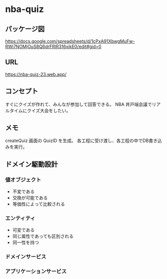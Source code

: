 # nba-quiz

## パッケージ図
https://docs.google.com/spreadsheets/d/1cPxA91XbwgMuFw-RWi7NOMjOuS8Q6drFRlR316xikE0/edit#gid=0

## URL
https://nba-quiz-23.web.app/


## コンセプト

すぐにクイズが作れて、みんなが参加して回答できる。
NBA 井戸端会議でリアルタイムにクイズ大会をしたい。

## メモ
createQuiz 画面の QuizID を生成。
各工程に受け渡し、各工程の中でDB書き込みを実行。


## ドメイン駆動設計

### 値オブジェクト
- 不変である
- 交換が可能である
- 等価性によって比較される

### エンティティ
- 可変である
- 同じ属性であっても区別される
- 同一性を持つ


### ドメインサービス

### アプリケーションサービス
